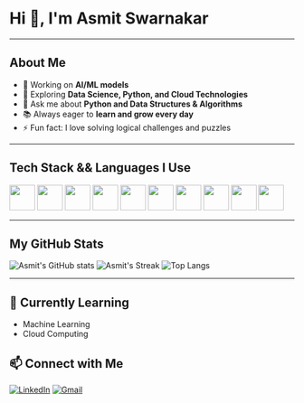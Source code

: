 # Hi 👋, I'm Asmit Swarnakar

---

## About Me  
- 🔭 Working on **AI/ML models**  
- 🌱 Exploring **Data Science, Python, and Cloud Technologies**  
- 💬 Ask me about **Python and Data Structures & Algorithms**  
- 📚 Always eager to **learn and grow every day**  
- ⚡ Fun fact: I love solving logical challenges and puzzles  

---

## Tech Stack && Languages I Use 

<p>
  <!-- SQL (MySQL logo as SQL icon) -->
  <img src="https://cdn.jsdelivr.net/gh/devicons/devicon/icons/mysql/mysql-original.svg" width="45" height="45"/>
  <!-- Power BI (custom PNG since no devicon) -->
  <img src="https://img.icons8.com/color/48/power-bi.png" width="45" height="45"/>
  <!-- Excel -->
  <img src="https://img.icons8.com/color/48/microsoft-excel-2019.png" width="45" height="45"/>
  <!-- Machine Learning (custom AI icon) -->
  <img src="https://img.icons8.com/color/48/artificial-intelligence.png" width="45" height="45"/>
  <!-- Jupyter Notebook -->
  <img src="https://cdn.jsdelivr.net/gh/devicons/devicon/icons/jupyter/jupyter-original.svg" width="45" height="45"/>
  <!-- Python -->
  <img src="https://cdn.jsdelivr.net/gh/devicons/devicon/icons/python/python-original.svg" width="45" height="45"/>
  <!-- C++ -->
  <img src="https://cdn.jsdelivr.net/gh/devicons/devicon/icons/cplusplus/cplusplus-original.svg" width="45" height="45"/>
  <!--numpy-->
  <img src="https://cdn.jsdelivr.net/gh/devicons/devicon/icons/numpy/numpy-original.svg" width="45" height="45"/>
   <!--pandas-->
  <img src="https://cdn.jsdelivr.net/gh/devicons/devicon/icons/pandas/pandas-original.svg" width="45" height="45"/>
   <!--matplotlib-->
  <img src="https://cdn.jsdelivr.net/gh/devicons/devicon/icons/matplotlib/matplotlib-original.svg" width="45" height="45"/>
</p>


---

## My GitHub Stats  
![Asmit's GitHub stats](https://github-readme-stats.vercel.app/api?username=Asmit0304&show_icons=true&theme=radical&hide_border=true)
![Asmit's Streak](https://github-readme-streak-stats.herokuapp.com/?user=Asmit0304&theme=radical&hide_border=true)
![Top Langs](https://github-readme-stats.vercel.app/api/top-langs/?username=Asmit0304&layout=compact&theme=radical&hide_border=true&v=2)
 
---

## 🌱 Currently Learning
- Machine Learning
- Cloud Computing

## 📫 Connect with Me
[![LinkedIn](https://img.shields.io/badge/LinkedIn-blue?style=for-the-badge&logo=linkedin)]([www.linkedin.com/in/asmit-swarnakar-210a34267](https://www.linkedin.com/in/asmit-swarnakar-210a34267/))
[![Gmail](https://img.shields.io/badge/Gmail-D14836?style=for-the-badge&logo=gmail&logoColor=white)](asmitswarnakar76@gmail.com)

